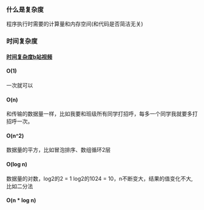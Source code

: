 

### 什么是复杂度

程序执行时需要的计算量和内存空间(和代码是否简洁无关)

### 时间复杂度

#### [时间复杂度b站视频](https://www.bilibili.com/video/BV1DY4y1H7DG/?spm_id_from=333.999.0.0&vd_source=ed70916a17ada2e523cbec3537c362e2)

#### O(1)

一次就可以

#### O(n)

和传输的数据量一样，比如我要和班级所有同学打招呼，每多一个同学我就要多打招呼一次。

#### O(n^2)

数据量的平方，比如冒泡排序、数组循环2层

#### O(log n) 

数据量的对数，log2的2 = 1  log2的1024 = 10，n不断变大，结果的值变化不大,比如二分法

#### O(n * log n) 
